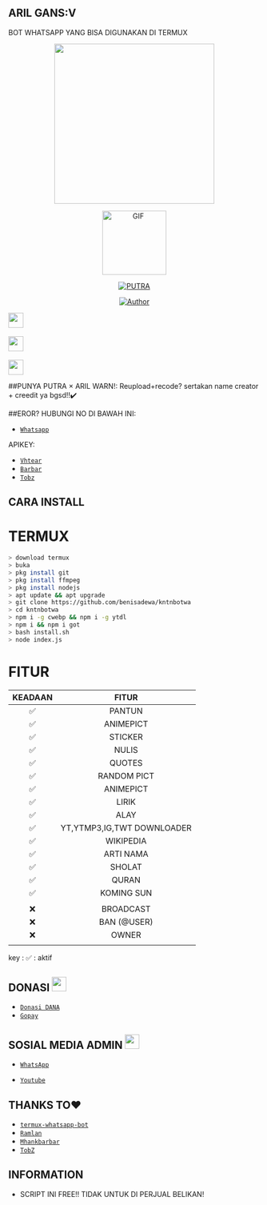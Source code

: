 ## ARIL GANS:V
BOT WHATSAPP YANG BISA DIGUNAKAN DI TERMUX

<p align="center">

<img src = "https://avatars3.githubusercontent.com/u/49530313?s=460&u=086c7b0d17c5b8e906200d810e88587f5c98e349&v=4" width="320">

</p>
<p align="center">

<img src="https://media.giphy.com/media/4dM1U76aAQ3dbE6bc3/giphy.gif" alt="GIF" width="128" height="128"/>

</p>

<p align="center">
<a href="#"><img title="PUTRA" src="https://img.shields.io/badge/PUTRA-green?colorA=%23ff0000&colorB=%23017e40&style=for-the-badge"></a>
</p>
<p align="center">
<a href="https://github.com/sarhanah"><img title="Author" src="https://img.shields.io/badge/AUTHOR-PUTRA-orange.svg?style=for-the-badge&logo=github"></a>
</p>

<p align='center'>

   <a href="https://twitter.com/sarh201k"><img height="30" src="https://github.com/sarhanah/sarhanah/blob/main/twitter.png?raw=true"></a>&nbsp;&nbsp;

   <a href="https://instagram.com/PutraBeastars_99"><img height="30" src="https://github.com/sarhanah/sarhanah/blob/main/instagram.jpg?raw=true"></a>&nbsp;&nbsp;

   <a href="https://www.facebook.com/tobz2k19"><img height="30" src="https://github.com/sarhanah/sarhanah/blob/main/facebook.png?raw=true"></a>

</P>









##PUNYA PUTRA × ARIL
WARN!:
Reupload+recode? sertakan name creator + creedit ya bgsd!!✔️

##EROR? HUBUNGI NO DI BAWAH INI:
* [`Whatsapp`](085719448074)

APIKEY:
* [`Vhtear`](https://Vhtear.com)
* [`Barbar`](https://Barbarkey.com)
* [`Tobz`](https://Tobz.herokuapp.com)

## CARA INSTALL
# TERMUX
```bash
> download termux
> buka
> pkg install git
> pkg install ffmpeg
> pkg install nodejs
> apt update && apt upgrade
> git clone https://github.com/benisadewa/kntnbotwa
> cd kntnbotwa
> npm i -g cwebp && npm i -g ytdl
> npm i && npm i got
> bash install.sh
> node index.js
```


# FITUR

| KEADAAN       |               FITUR     |
| :-----------: | :--------------------------------:  |
|       ✅       |    PANTUN                         |
|       ✅       | ANIMEPICT                         |
|       ✅       | STICKER                           |
|       ✅       | NULIS                             |
|       ✅       | QUOTES                            |
|       ✅       | RANDOM PICT                       |
|       ✅       | ANIMEPICT                         |
|       ✅       | LIRIK                             |
|       ✅       | ALAY                              |
|       ✅       | YT,YTMP3,IG,TWT DOWNLOADER        |
|       ✅       | WIKIPEDIA                         |
|       ✅       | ARTI NAMA                         |
|       ✅       | SHOLAT                            |
|       ✅       | QURAN                             |
|       ✅       | KOMING SUN                        |
|               |                                     |
|       ❌       | BROADCAST                         |
|       ❌       | BAN (@USER)                       |
|       ❌       | OWNER                             |
|               |                                     |

key : ✅ : aktif

## DONASI <img src="https://github.com/TheDudeThatCode/TheDudeThatCode/blob/master/Assets/coin.gif" width="29px">

* [`Donasi DANA`](085719448074) <PUTRA>
* [`Gopay`](085719448074) <PUTRA>
## SOSIAL MEDIA ADMIN <img src="https://github.com/TheDudeThatCode/TheDudeThatCode/blob/master/Assets/powerup.gif" width="29px">

* [`WhatsApp`](http://wa.me/6285719448074)

* [`Youtube`](https://youtube.com/channel/UCj1rpeSfv97hPte6bSdZvjQ)


## THANKS TO❤️
* [`termux-whatsapp-bot`](https://github.com/fdciabdul/termux-whatsapp-bot)
* [`Ramlan`](https://github.com/Ramlan666)
* [`Mhankbarbar`](https://github.com/MhankBarBar)
* [`TobZ`](https://github.com/TobyG74)

## INFORMATION
* SCRIPT INI FREE!! TIDAK UNTUK DI PERJUAL BELIKAN!
